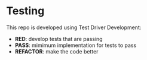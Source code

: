 # Testing

This repo is developed using Test Driver Development:

* **RED**: develop tests that are passing
* **PASS**: mimimum implementation for tests to pass
* **REFACTOR**: make the code better